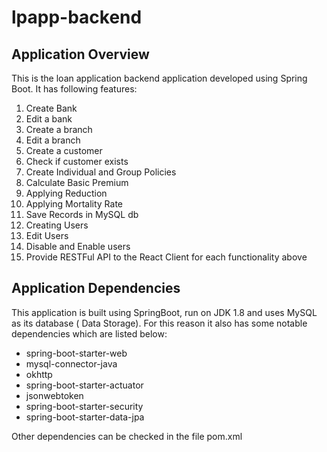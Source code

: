 # lpapp-backend

## Application Overview

This is the loan application backend application developed using Spring Boot. It has following features:

1. Create Bank
2. Edit a bank
3. Create a branch
4. Edit a branch
5. Create a customer
6. Check if customer exists
7. Create Individual and Group Policies
8. Calculate Basic Premium
9. Applying Reduction
10.   Applying Mortality Rate
11.   Save Records in MySQL db
12.   Creating Users
13.   Edit Users
14.   Disable and Enable users
15.   Provide RESTFul API to the React Client for each functionality above

## Application Dependencies

This application is built using SpringBoot, run on JDK 1.8 and uses MySQL as its database ( Data Storage). For this reason it also has some notable dependencies which are listed below:

-  spring-boot-starter-web
-  mysql-connector-java
-  okhttp
-  spring-boot-starter-actuator
-  jsonwebtoken
-  spring-boot-starter-security
-  spring-boot-starter-data-jpa

Other dependencies can be checked in the file pom.xml
